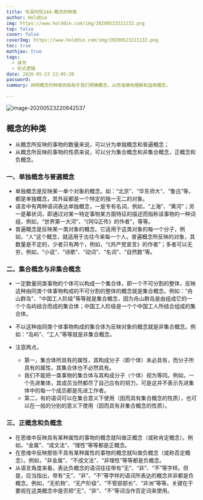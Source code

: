 ```yaml
---
title: 吼呆时刻144-概念的种类
author: HoldDie
img: https://www.holddie.com/img/20200523221132.png
top: false
cover: false
coverImg: https://www.holddie.com/img/20200523221132.png
toc: true
mathjax: true
tags:
  - 读书
  - 形式逻辑
date: 2020-05-23 22:05:20
password:
summary: 辨明概念的种类则有助于我们明确概念，从而准确地理解和运用概念。

---
```




![image-20200523220642537](https://www.holddie.com/img/20200523221132.png)



## 概念的种类

- 从概念所反映的事物的数量来说，可以分为单独概念和普遍概念；
- 从概念所反映的事物的性质来说，可以分为集合概念和非集合概念，正概念和负概念。

### 一、单独概念与普遍概念

- 单独概念是反映某一单个对象的概念。如：“北京”、“华东师大”、“鲁迅”等，都是单独概念，其外延都是一个特定的独一无二的对象。
- 语言中有两种语词表达单独概念，一是专有名词，例如，“上海”、“黄河”；另一是摹状词，即通过对某一特定事物某方面特征的描述而指称该事物的一种词组，例如，“世界第一大河”、“《阿Q正传》的作者”，等等。
- 普遍概念是反映某一类对象的概念。它适用于这类对象的每一个分子，例如，“人”这个概念，就适用于古往今来每一个人。普遍概念所反映的对象，其数量是不定的，少者只有两个，例如，“《共产党宣言》的作者”；多者可以无穷，例如，“小说”、“诗歌”、“动词”、“名词”、“自然数”等。

### 二、集合概念与非集合概念

- 一定数量同类事物的个体可以构成一个集合体，即一个不可分割的整体，反映这种由同类个体事物构成的不可分割的整体的概念就是集合概念。例如：“舟山群岛”、“中国工人阶级”等等就是集合概念，因为舟山群岛是由组成它的一个个岛屿结合而成的集合体；中国工人阶级是一个个中国工人所结合组成的集合体。
- 不以这种由同类个体事物构成的集合体为反映对象的概念就是非集合概念。例如：“岛屿”、“工人”等等就是非集合概念。
- 注意两点。

	- 第一，集合体所具有的属性，其构成分子（即个体）未必具有，而分子所具有的属性，其集合体也不必然具有。
	- 我们不能把一类事物的集合体与其构成分子（个体）视为等同。例如，一个先进集体，其成员当然都尽了自己应有的努力，可是这并不表示先进集体中的每一个成员都是先进工作者。
	- 第二，有的语词可以在集合意义下使用（因而具有集合概念的性质），也可以在一般的分别的意义下使用（因而具有非集合概念的性质）。

### 三、正概念和负概念

- 在思维中反映具有某种属性的事物的概念就叫做正概念（或称肯定概念）。例如，“金属”、“成文法”、“理性”等等都是正概念。
- 在思维中反映那些不具有某种属性的事物的概念就叫做负概念（或称否定概念）。例如，“非金属”、“不成文法”、“非理性”等等都是负概念。
- 从语言角度来看，表达负概念的语词往往带有“无”、“非”、“不”等字样。但是，应当指出，带有“无”、“非”、“不”等字样的语词所表达的概念并非都是负概念。例如，“无机物”、“无产阶级”、“不管部部长”、“非洲”等等。关键在于要视在这类概念中是否把“无”、“非”、“不”等词当作否定词来使用。

